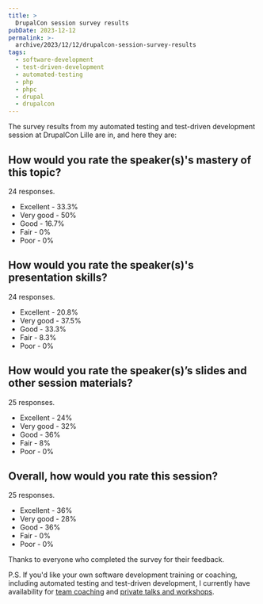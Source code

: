 ```yaml
---
title: >
  DrupalCon session survey results
pubDate: 2023-12-12
permalink: >-
  archive/2023/12/12/drupalcon-session-survey-results
tags:
  - software-development
  - test-driven-development
  - automated-testing
  - php
  - phpc
  - drupal
  - drupalcon
---
```


The survey results from my automated testing and test-driven development session at DrupalCon Lille are in, and here they are:

## How would you rate the speaker(s)'s mastery of this topic?

24 responses.

* Excellent - 33.3%
* Very good - 50%
* Good - 16.7%
* Fair - 0%
* Poor - 0%

## How would you rate the speaker(s)'s presentation skills?

24 responses.

* Excellent - 20.8%
* Very good - 37.5%
* Good - 33.3%
* Fair - 8.3%
* Poor - 0%

## How would you rate the speaker(s)’s slides and other session materials?

25 responses.

* Excellent - 24%
* Very good - 32%
* Good - 36%
* Fair - 8%
* Poor - 0%

## Overall, how would you rate this session?

25 responses.

* Excellent - 36%
* Very good - 28%
* Good - 36%
* Fair - 0%
* Poor - 0%

Thanks to everyone who completed the survey for their feedback.

P.S. If you'd like your own software development training or coaching, including automated testing and test-driven development, I currently have availability for [team coaching] and [private talks and workshops][workshops].

[team coaching]: https://www.oliverdavies.uk/team-coaching
[workshops]: https://www.oliverdavies.uk/pricing
